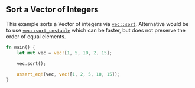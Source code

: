 ## Sort a Vector of Integers

This example sorts a Vector of integers via [`vec::sort`]. Alternative would
be to use [`vec::sort_unstable`] which can be faster, but does not preserve
the order of equal elements.

```rust
fn main() {
    let mut vec = vec![1, 5, 10, 2, 15];
    
    vec.sort();

    assert_eq!(vec, vec![1, 2, 5, 10, 15]);
}
```

[`vec::sort`]: https://doc.rust-lang.org/std/vec/struct.Vec.html#method.sort
[`vec::sort_unstable`]: https://doc.rust-lang.org/std/vec/struct.Vec.html#method.sort_unstable
